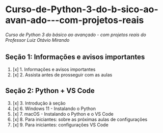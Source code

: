 # Curso-de-Python-3-do-b-sico-ao-avan-ado---com-projetos-reais
###### Curso de Python 3 do básico ao avançado - com projetos reais do Professor Luiz Otávio Mirando

## Seção 1: Informações e avisos importantes

1. [x] 1. Informações e avisos importantes
2. [x] 2. Assista antes de prosseguir com as aulas 

## Seção 2: Python + VS Code

3. [x] 3. Introdução à seção
6. [x] 6. Windows 11 - Instalando o Python
7. [x] 7. macOS - Instalando o Python e o VS Code
8. [x] 8. Para iniciantes: sobre as próximas aulas de configurações
9. [x] 9. Para iniciantes: configurações VS Code 